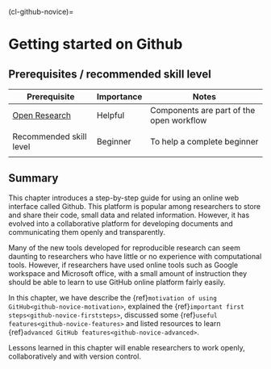 (cl-github-novice)=
# Getting started on Github

## Prerequisites / recommended skill level

| Prerequisite |  Importance  |  Notes  |
| ---------------- |------------------ | --------- |
| [Open Research]({ref}`rr-open`) | Helpful | Components are part of the open workflow |
|                                                                    |
| Recommended skill level | Beginner   | To help a complete beginner |
|                                                                    |

## Summary

This chapter introduces a step-by-step guide for using an online web interface called Github.
This platform is popular among researchers to store and share their code, small data and related information.
However, it has evolved into a collaborative platform for developing documents and communicating them openly and transparently.

Many of the new tools developed for reproducible research can seem daunting to researchers who have little or no experience with computational tools. 
However, if researchers have used online tools such as Google workspace and Microsoft office, with a small amount of instruction they should be able to learn to use GitHub online platform fairly easily.

In this chapter, we have describe the {ref}`motivation of using GitHub<github-novice-motivation>`, explained the {ref}`important first steps<github-novice-firststeps>`, discussed some {ref}`useful features<github-novice-features>` and listed resources to learn {ref}`advanced GitHub features<github-novice-advanced>`.

Lessons learned in this chapter will enable researchers to work openly, collaboratively and with version control.
